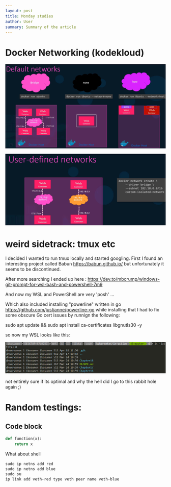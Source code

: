 ```yaml
---
layout: post
title: Monday studies
author: User
summary: Summary of the article
---
```

# Docker Networking (kodekloud)
![](../assets/images/2022-04-18-Easter-monday-study/2022-04-18-10-45-38.png)

![](../assets/images/2022-04-18-Easter-monday-study/2022-04-18-10-52-46.png)

# weird sidetrack: tmux etc
I decided I wanted to run tmux locally and started googling. First I found an interesting project called Babun <https://babun.github.io/> but unfortunately it seems to be discontinued.

After more searching I ended up here : <https://dev.to/mbcrump/windows-git-prompt-for-wsl-bash-and-powershell-7m9>

And now my WSL and PowerShell are very 'posh' ...

Which also included installing "powerline" written in go <https://github.com/justjanne/powerline-go>
while installing that I had to fix some obscure Go cert issues by runnign the following:

sudo apt update && sudo apt install ca-certificates libgnutls30 -y

so now my WSL looks like this:

![](../assets/images/2022-04-18-Easter-monday-study/2022-04-18-11-50-57.png)

not entirely sure if its optimal and why the hell did I go to this rabbit hole again ;)

# Random testings: 
## Code block

```python
def function(x):
    return x
```
What about shell
```shell
sudo ip netns add red
sudo ip netns add blue
sudo su
ip link add veth-red type veth peer name veth-blue
```



